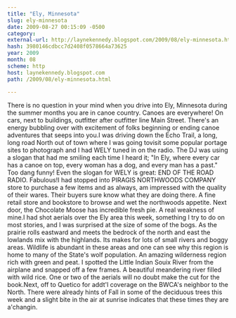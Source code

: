 ```yaml
---
title: "Ely, Minnesota"
slug: ely-minnesota
date: 2009-08-27 00:15:09 -0500
category: 
external-url: http://laynekennedy.blogspot.com/2009/08/ely-minnesota.html
hash: 3980146cdbcc7d2408f0578664a73625
year: 2009
month: 08
scheme: http
host: laynekennedy.blogspot.com
path: /2009/08/ely-minnesota.html

---
```


There is no question in your mind when you drive into Ely, Minnesota during the summer months you are in canoe country. Canoes are everywhere! On cars, next to buildings, outfitter after outfitter line Main Street. There's an energy bubbling over with excitement of folks beginning or ending canoe adventures that seeps into you.I was driving down the Echo Trail, a long, long road North out of town where I was going tovisit some popular portage sites to photograph and I had WELY tuned in on the radio. The DJ was using a slogan that had me smiling each time I heard it; "In Ely, where every car has a canoe on top, every woman has a dog, and every man has a past."  Too dang funny! Even the slogan for WELY is great:  END OF THE ROAD RADIO. Fabulous!I had stopped into PIRAGIS NORTHWOODS COMPANY store to purchase a few items and as always, am impressed with the quality of their wares. Their buyers sure know what they are doing there. A fine retail store and bookstore to browse and wet the northwoods appetite. Next door, the Chocolate Moose has incredible fresh pie. A real weakness of mine.I had shot aerials over the Ely area this week, something I try to do on most stories, and I was surprised at the size of some of the bogs. As the prairie rolls eastward and meets the bedrock of the north and east the lowlands mix with the highlands. Its makes for lots of small rivers and boggy areas. Wildlife is abundant in these areas and one can see why this region is home to many of the State's wolf population. An amazing wilderness region rich with green and peat. I spotted the Little Indian Souix River from the airplane and snapped off a few frames. A beautiful meandering river filled with wild rice. One or two of the aerials will no doubt make the cut for the book.Next, off to Quetico for addt'l coverage on the BWCA's neighbor to the North. There were already hints of Fall in some of the deciduous trees this week and a slight bite in the air at sunrise indicates that these times they are a'changin.

